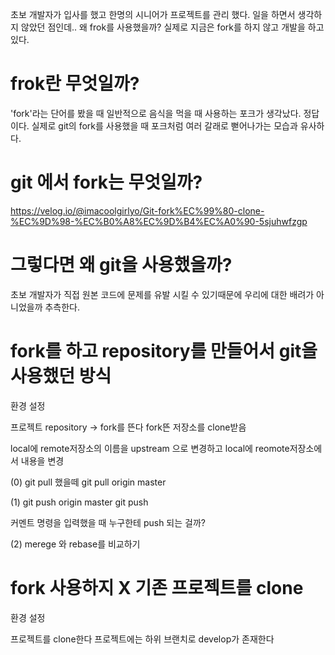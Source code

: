 
초보 개발자가 입사를 했고
한명의 시니어가 프로젝트를 관리 했다.
일을 하면서 생각하지 않았던 점인데..
왜 frok를 사용했을까?
실제로 지금은 fork를 하지 않고 개발을 하고 있다.

# frok란 무엇일까?
'fork'라는 단어를 봤을 때
일반적으로 음식을 먹을 때 사용하는 포크가 생각났다.
정답이다.
실제로 git의 fork를 사용했을 때
포크처럼 여러 갈래로 뻗어나가는 모습과 유사하다.

# git 에서 fork는 무엇일까?
https://velog.io/@imacoolgirlyo/Git-fork%EC%99%80-clone-%EC%9D%98-%EC%B0%A8%EC%9D%B4%EC%A0%90-5sjuhwfzgp

# 그렇다면 왜 git을 사용했을까?
초보 개발자가 직접 원본 코드에 문제를 유발 시킬 수 있기때문에
우리에 대한 배려가 아니었을까 추측한다.

# fork를 하고 repository를 만들어서 git을 사용했던 방식

환경 설정

프로젝트 repository -> fork를 뜬다
fork뜬 저장소를 clone받음

local에 remote저장소의 이름을 upstream 으로 변경하고
local에 reomote저장소에서 내용을 변경

(0)
git pull 했을떼
git pull origin master

(1)
git push origin master
git push

커멘트 명령을 입력했을 때 누구한테 push 되는 걸까?

(2) merege 와 rebase를 비교하기


# fork 사용하지 X 기존 프로젝트를 clone
환경 설정

프로젝트를 clone한다
프로젝트에는 하위 브랜치로 develop가 존재한다







